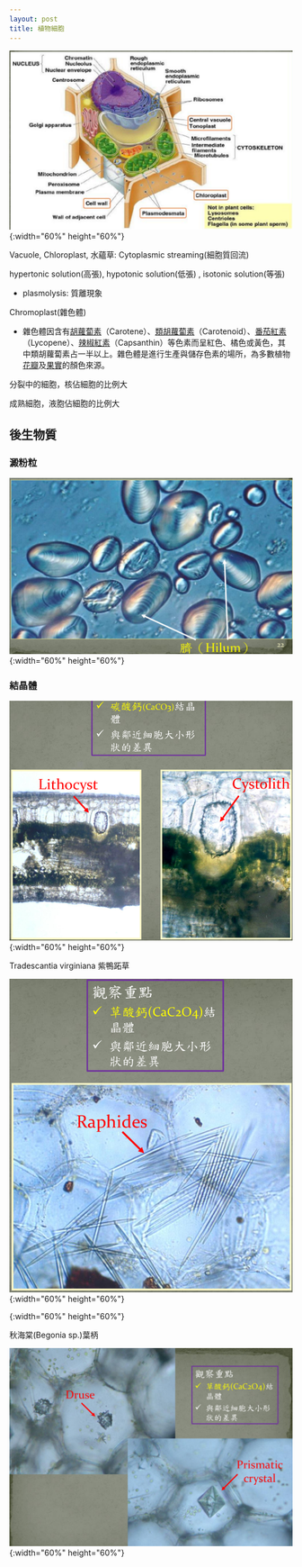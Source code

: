 ```yaml
---
layout: post
title: 植物細胞
---
```



![](./plant_cell.PNG){:width="60%" height="60%"}

Vacuole, Chloroplast, 水蘊草: Cytoplasmic streaming(細胞質回流)

hypertonic solution(高張), hypotonic solution(低張) , isotonic solution(等張)

- plasmolysis: 質離現象

Chromoplast(雜色體)

- 雜色體因含有[胡蘿蔔素](https://zh.wikipedia.org/wiki/%E8%83%A1%E8%98%BF%E8%94%94%E7%B4%A0)（Carotene）、[類胡蘿蔔素](https://zh.wikipedia.org/wiki/%E9%A1%9E%E8%83%A1%E8%98%BF%E8%94%94%E7%B4%A0)（Carotenoid）、[番茄紅素](https://zh.wikipedia.org/wiki/%E7%95%AA%E8%8C%84%E7%B4%85%E7%B4%A0)（Lycopene）、[辣椒紅素](https://zh.wikipedia.org/wiki/%E8%BE%A3%E6%A4%92%E7%BA%A2%E7%B4%A0)（Capsanthin）等色素而呈紅色、橘色或黃色，其中類胡蘿蔔素占一半以上。雜色體是進行生產與儲存色素的場所，為多數植物[花瓣](https://zh.wikipedia.org/wiki/%E8%8A%B1%E7%93%A3)及[果實](https://zh.wikipedia.org/wiki/%E6%9E%9C%E5%AF%A6)的顏色來源。

分裂中的細胞，核佔細胞的比例大

成熟細胞，液胞佔細胞的比例大

## 後生物質

### 澱粉粒

![馬鈴薯澱粉粒](potato_starch.PNG){:width="60%" height="60%"}

### 結晶體

![印度橡膠樹](cac03.PNG){:width="60%" height="60%"}

Tradescantia virginiana 紫鴨跖草

![紫鴨跖草](cac204.png){:width="60%" height="60%"}

{:width="60%" height="60%"}

秋海棠(Begonia sp.)葉柄

![秋海棠](cac2042.PNG){:width="60%" height="60%"}
